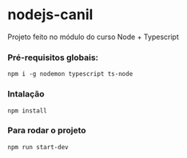 # nodejs-canil
Projeto feito no módulo do curso Node + Typescript

### Pré-requisitos globais:
`npm i -g nodemon typescript ts-node`

### Intalação
`npm install`

### Para rodar o projeto
`npm run start-dev`